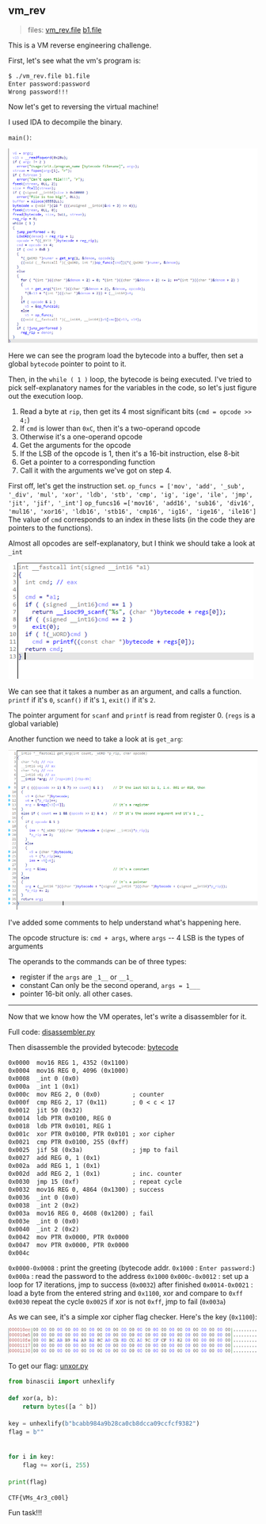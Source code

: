 ## vm_rev
> files: [vm_rev.file](src/vm_rev.file) [b1.file](src/b1.file)

This is a VM reverse engineering challenge.

First, let's see what the vm's program is:
```
$ ./vm_rev.file b1.file
Enter password:password
Wrong password!!!
```


Now let's get to reversing the virtual machine!

I used IDA to decompile the binary.

`main()`:

![Main function](img/decompile-main.png)

Here we can see the program load the bytecode into a buffer, then set a global `bytecode` pointer to point to it.

Then, in the `while ( 1 )` loop, the bytecode is being executed. I've tried to pick self-explanatory names for the variables in the code, so let's just figure out the execution loop.

1. Read a byte at `rip`, then get its 4 most significant bits (`cmd = opcode >> 4;`)
2. If `cmd` is lower than `0xC`, then it's a two-operand opcode  
3. Otherwise it's a one-operand opcode
4. Get the arguments for the opcode
5. If the LSB of the opcode is 1, then it's a 16-bit instruction, else 8-bit
6. Get a pointer to a corresponding function
7. Call it with the arguments we've got on step 4.

First off, let's get the instruction set.
`op_funcs = ['mov', 'add', '_sub', '_div', 'mul', 'xor', 'ldb', 'stb', 'cmp', 'ig', 'ige', 'ile', 'jmp', 'jit', 'jif', '_int']`
`op_funcs16 =['mov16', 'add16', 'sub16', 'div16', 'mul16', 'xor16', 'ldb16', 'stb16', 'cmp16', 'ig16', 'ige16', 'ile16']`
The value of `cmd` corresponds to an index in these lists (in the code they are pointers to the functions).

Almost all opcodes are self-explanatory, but I think we should take a look at `_int`

![_int function](img/decompile-int.png)

We can see that it takes a number as an argument, and calls a function. `printf` if it's `0`, `scanf()` if it's `1`, `exit()` if it's `2`.

The pointer argument for `scanf` and `printf` is read from register 0. (`regs` is a global variable)


Another function we need to take a look at is `get_arg`:

![get_arg function](img/decompile-get_arg.png)

I've added some comments to help understand what's happening here.

The opcode structure is: `cmd + args`, where `args` -- 4 LSB is the types of arguments

The operands to the commands can be of three types:
- register
    if the `args` are `_1__` or `__1_`
- constant
    Can only be the second operand, `args = 1___`
- pointer
    16-bit only. all other cases.
---------------------------------

Now that we know how the VM operates, let's write a disassembler for it.

Full code: [disassembler.py](disassemler.py)

Then disassemble the provided bytecode:
[bytecode](bytecode)    
```
0x0000  mov16 REG 1, 4352 (0x1100)
0x0004  mov16 REG 0, 4096 (0x1000)
0x0008  _int 0 (0x0)
0x000a  _int 1 (0x1)
0x000c  mov REG 2, 0 (0x0)         ; counter
0x000f  cmp REG 2, 17 (0x11)       ; 0 < c < 17
0x0012  jit 50 (0x32)
0x0014  ldb PTR 0x0100, REG 0
0x0018  ldb PTR 0x0101, REG 1
0x001c  xor PTR 0x0100, PTR 0x0101 ; xor cipher
0x0021  cmp PTR 0x0100, 255 (0xff)
0x0025  jif 58 (0x3a)              ; jmp to fail
0x0027  add REG 0, 1 (0x1)
0x002a  add REG 1, 1 (0x1)
0x002d  add REG 2, 1 (0x1)         ; inc. counter
0x0030  jmp 15 (0xf)               ; repeat cycle
0x0032  mov16 REG 0, 4864 (0x1300) ; success
0x0036  _int 0 (0x0)
0x0038  _int 2 (0x2)
0x003a  mov16 REG 0, 4608 (0x1200) ; fail
0x003e  _int 0 (0x0)
0x0040  _int 2 (0x2)
0x0042  mov PTR 0x0000, PTR 0x0000
0x0047  mov PTR 0x0000, PTR 0x0000
0x004c  
```


`0x0000-0x0008` : print the greeting (bytecode addr. `0x1000` : `Enter password:`)
`0x000a` : read the password to the address `0x1000`
`0x000c-0x0012` : set up a loop for 17 iterations, jmp to success (`0x0032`) after finished
`0x0014-0x0021` : load a byte from the entered string and `0x1100`, xor and compare to `0xff`
`0x0030` repeat the cycle
`0x0025` if xor is not `0xff`, jmp to fail (`0x003a`)


As we can see, it's a simple xor cipher flag checker. Here's the key (`0x1100`):

![xor key](img/xor-key.png)

To get our flag:
[unxor.py](unxor.py)
```python
from binascii import unhexlify

def xor(a, b):
    return bytes([a ^ b])

key = unhexlify(b"bcabb984a9b28ca0cb8dcca09ccfcf9382")
flag = b""


for i in key:
    flag += xor(i, 255)

print(flag)
```

`CTF{VMs_4r3_c00l}`


Fun task!!!

